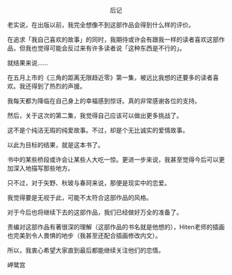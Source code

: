 <p align="center">后记</p>

老实说，在出版以前，我完全想像不到这部作品会得到什么样的评价。

在追求「我自己喜欢的故事」的同时，我期待或许会有跟我一样的读者喜欢这部作品，但我也觉得可能会反过来有许多读者说「这种东西是不行的」。

就结果来说……

在五月上市的《三角的距离无限趋近零》第一集，被远比我想的还要多的读者喜欢。我还得到了热烈的声援。

我每天都为降临在自己身上的幸福感到惊讶。真的非常感谢各位的支持。

然后，关于这次的第二集，我觉得自己应该可以做出更多挑战了。

这不是个纯洁无瑕的纯爱故事。不过，却是个无比诚实的爱情故事。

以此为目标的结果，就是这本书了。

书中的某些桥段或许会让某些人大吃一惊。更进一步来说，我甚至觉得今后可以更加深入地描写那些地方。

只不过，对于矢野、秋玻与春珂来说，那便是现实中的恋爱。

我觉得要是无视于此，可能不太符合这部作品的风格。

对于今后也将继续下去的这部作品，我们已经做好万全的准备了。

责编对这部作品有著很深的理解（这部作品的书名就是他想的），Hiten老师的插画也完美到令人畏惧的地步（我甚至还配合插画修改内文）。

所以，我衷心希望大家直到最后都能继续关注他们的恋情。

岬鹭宫

